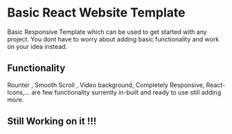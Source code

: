 # Basic React Website Template

Basic Responsive Template which can be used to get started with any project. You dont have to worry about adding basic functionality and work on your idea instead. 

## Functionality

Rounter , Smooth Scroll , Video background, Completely Responsive, React-Icons,... are few functionality surrently in-built and ready to use still adding more. 

## Still Working on it !!!
